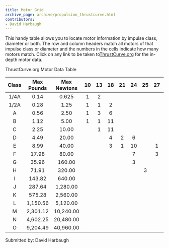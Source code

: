 ```yaml
---
title: Motor Grid
archive_page: archive/propulsion_thrustcurve.html
contributors:
- David Harbaugh
---
```

This handy table allows you to locate motor information by impulse class, diameter or both. The row and column headers match all motors of that impulse class or diameter and the numbers in the cells indicate how many motors match. Click on any link to be taken to[ThrustCurve.org](http://www.thrustcurve.org) for the in-depth motor data.

ThrustCurve.org Motor Data Table

| Class | Max Pounds | Max Newtons | 10 | 13 | 18 | 21 | 24 | 25 | 27 | 29 | 32 | 38 | 54 | 75 | 76 | 81 | 98 | 111 |
|:-----:|:----------:|:-----------:|:--:|:--:|:--:|:--:|:--:|:--:|:--:|:--:|:--:|:--:|:--:|:--:|:--:|:--:|:--:|:---:|
| 1/4A  | 0.14       | 0.625       | 1  | 2  |    |    |    |    |    |    |    |    |    |    |    |    |    |     |
| 1/2A  | 0.28       | 1.25        | 1  | 1  | 2  |    |    |    |    |    |    |    |    |    |    |    |    |     |
| A     | 0.56       | 2.50        | 1  | 3  | 6  |    |    |    |    |    |    |    |    |    |    |    |    |     |
| B     | 1.12       | 5.00        | 1  | 1  | 11 |    |    |    |    |    |    |    |    |    |    |    |    |     |
| C     | 2.25       | 10.00       |    | 1  | 11 |    |    |    |    |    |    |    |    |    |    |    |    |     |
| D     | 4.49       | 20.00       |    |    | 4  | 2  | 6  |    |    |    |    |    |    |    |    |    |    |     |
| E     | 8.99       | 40.00       |    |    | 3  | 1  | 10 |    | 1  | 2  |    |    |    |    |    |    |    |     |
| F     | 17.98      | 80.00       |    |    |    |    | 7  |    | 3  | 13 | 2  |    |    |    |    |    |    |     |
| G     | 35.96      | 160.00      |    |    |    |    | 3  |    |    | 12 | 1  |    |    |    |    |    |    |     |
| H     | 71.91      | 320.00      |    |    |    |    |    | 3  |    | 13 |    | 7  |    |    |    |    |    |     |
| I     | 143.82     | 640.00      |    |    |    |    |    |    |    | 4  |    | 20 | 4  |    |    |    |    |     |
| J     | 287.64     | 1,280.00    |    |    |    |    |    |    |    |    |    | 6  | 18 | 1  |    | 1  |    |     |
| K     | 575.28     | 2,560.00    |    |    |    |    |    |    |    |    |    |    | 9  | 3  |    | 1  | 1  |     |
| L     | 1,150.56   | 5,120.00    |    |    |    |    |    |    |    |    |    |    | 3  | 2  | 3  |    | 1  | 4   |
| M     | 2,301.12   | 10,240.00   |    |    |    |    |    |    |    |    |    |    |    | 1  | 3  |    | 2  |     |
| N     | 4,602.25   | 20,480.00   |    |    |    |    |    |    |    |    |    |    |    |    |    |    | 1  |     |
| O     | 9,204.49   | 40,960.00   |    |    |    |    |    |    |    |    |    |    |    |    |    |    |    |     |

Submitted by: David Harbaugh

